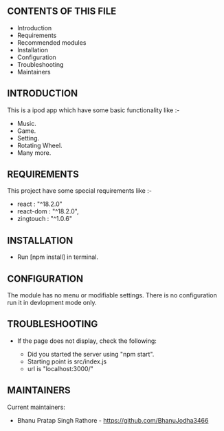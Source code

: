 CONTENTS OF THIS FILE
---------------------

 * Introduction
 * Requirements
 * Recommended modules
 * Installation
 * Configuration
 * Troubleshooting
 * Maintainers

INTRODUCTION
------------

This is a ipod app which have some basic functionality like :-
  
   - Music.
   - Game.
   - Setting.
   - Rotating Wheel.
   - Many more.

REQUIREMENTS
------------

This project have some special requirements like :-

   - react : "^18.2.0"
   - react-dom : "^18.2.0",
   - zingtouch : "^1.0.6"


INSTALLATION
------------

 * Run [npm install] in terminal.


CONFIGURATION
-------------

The module has no menu or modifiable settings. There is no configuration run it in devlopment mode only.


TROUBLESHOOTING
---------------

 * If the page does not display, check the following:

   - Did you started the server using "npm start".
   - Starting point is src/index.js
   - url is "localhost:3000/"


MAINTAINERS
-----------

Current maintainers:
 * Bhanu Pratap Singh Rathore - https://github.com/BhanuJodha3466
